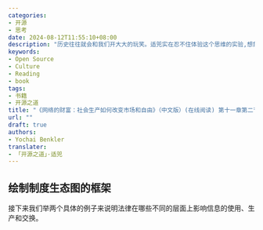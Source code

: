```yaml
---
categories:
- 开源
- 思考
date: 2024-08-12T11:55:10+08:00
description: "历史往往就会和我们开大大的玩笑。适兕实在忍不住体验这个思维的实验,想象虚拟的历史，于是尝试花几个月的时间翻译。Enjoy！Happy Reading～"
keywords:
- Open Source
- Culture
- Reading
- book
tags:
- 书籍
- 开源之道
title: "《网络的财富：社会生产如何改变市场和自由》（中文版）(在线阅读) 第十一章第二节"
url: ""
draft: true
authors:
- Yochai Benkler
translater:
- 「开源之道」·适兕
---
```


## 绘制制度生态图的框架

接下来我们举两个具体的例子来说明法律在哪些不同的层面上影响信息的使用、生产和交换。